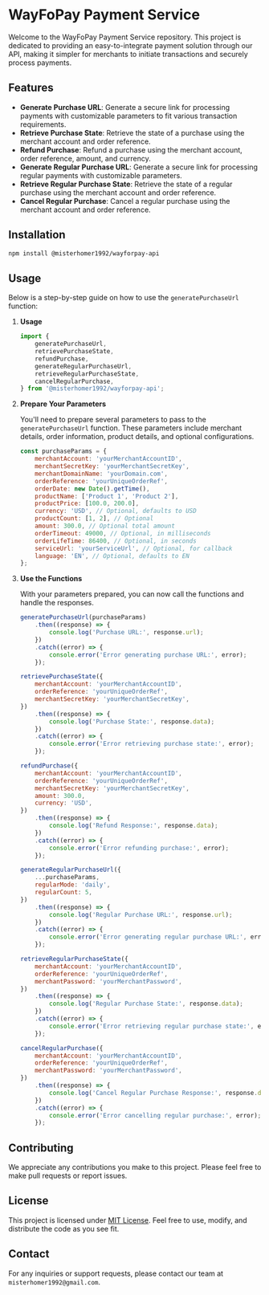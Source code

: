 # WayFoPay Payment Service

Welcome to the WayFoPay Payment Service repository. This project is dedicated to providing an easy-to-integrate payment solution through our API, making it simpler for merchants to initiate transactions and securely process payments.

## Features

-   **Generate Purchase URL**: Generate a secure link for processing payments with customizable parameters to fit various transaction requirements.
-   **Retrieve Purchase State**: Retrieve the state of a purchase using the merchant account and order reference.
-   **Refund Purchase**: Refund a purchase using the merchant account, order reference, amount, and currency.
-   **Generate Regular Purchase URL**: Generate a secure link for processing regular payments with customizable parameters.
-   **Retrieve Regular Purchase State**: Retrieve the state of a regular purchase using the merchant account and order reference.
-   **Cancel Regular Purchase**: Cancel a regular purchase using the merchant account and order reference.

## Installation

```sh
npm install @misterhomer1992/wayforpay-api
```

## Usage

Below is a step-by-step guide on how to use the `generatePurchaseUrl` function:

1.  **Usage**

    ```javascript
    import {
        generatePurchaseUrl,
        retrievePurchaseState,
        refundPurchase,
        generateRegularPurchaseUrl,
        retrieveRegularPurchaseState,
        cancelRegularPurchase,
    } from '@misterhomer1992/wayforpay-api';
    ```

2.  **Prepare Your Parameters**

    You'll need to prepare several parameters to pass to the `generatePurchaseUrl` function. These parameters include merchant details, order information, product details, and optional configurations.

    ```javascript
    const purchaseParams = {
        merchantAccount: 'yourMerchantAccountID',
        merchantSecretKey: 'yourMerchantSecretKey',
        merchantDomainName: 'yourDomain.com',
        orderReference: 'yourUniqueOrderRef',
        orderDate: new Date().getTime(),
        productName: ['Product 1', 'Product 2'],
        productPrice: [100.0, 200.0],
        currency: 'USD', // Optional, defaults to USD
        productCount: [1, 2], // Optional
        amount: 300.0, // Optional total amount
        orderTimeout: 49000, // Optional, in milliseconds
        orderLifeTime: 86400, // Optional, in seconds
        serviceUrl: 'yourServiceUrl', // Optional, for callback
        language: 'EN', // Optional, defaults to EN
    };
    ```

3.  **Use the Functions**

    With your parameters prepared, you can now call the functions and handle the responses.

    ```javascript
    generatePurchaseUrl(purchaseParams)
        .then((response) => {
            console.log('Purchase URL:', response.url);
        })
        .catch((error) => {
            console.error('Error generating purchase URL:', error);
        });

    retrievePurchaseState({
        merchantAccount: 'yourMerchantAccountID',
        orderReference: 'yourUniqueOrderRef',
        merchantSecretKey: 'yourMerchantSecretKey',
    })
        .then((response) => {
            console.log('Purchase State:', response.data);
        })
        .catch((error) => {
            console.error('Error retrieving purchase state:', error);
        });

    refundPurchase({
        merchantAccount: 'yourMerchantAccountID',
        orderReference: 'yourUniqueOrderRef',
        merchantSecretKey: 'yourMerchantSecretKey',
        amount: 300.0,
        currency: 'USD',
    })
        .then((response) => {
            console.log('Refund Response:', response.data);
        })
        .catch((error) => {
            console.error('Error refunding purchase:', error);
        });

    generateRegularPurchaseUrl({
        ...purchaseParams,
        regularMode: 'daily',
        regularCount: 5,
    })
        .then((response) => {
            console.log('Regular Purchase URL:', response.url);
        })
        .catch((error) => {
            console.error('Error generating regular purchase URL:', error);
        });

    retrieveRegularPurchaseState({
        merchantAccount: 'yourMerchantAccountID',
        orderReference: 'yourUniqueOrderRef',
        merchantPassword: 'yourMerchantPassword',
    })
        .then((response) => {
            console.log('Regular Purchase State:', response.data);
        })
        .catch((error) => {
            console.error('Error retrieving regular purchase state:', error);
        });

    cancelRegularPurchase({
        merchantAccount: 'yourMerchantAccountID',
        orderReference: 'yourUniqueOrderRef',
        merchantPassword: 'yourMerchantPassword',
    })
        .then((response) => {
            console.log('Cancel Regular Purchase Response:', response.data);
        })
        .catch((error) => {
            console.error('Error cancelling regular purchase:', error);
        });
    ```

## Contributing

We appreciate any contributions you make to this project. Please feel free to make pull requests or report issues.

## License

This project is licensed under [MIT License](./LICENSE). Feel free to use, modify, and distribute the code as you see fit.

## Contact

For any inquiries or support requests, please contact our team at `misterhomer1992@gmail.com`.
